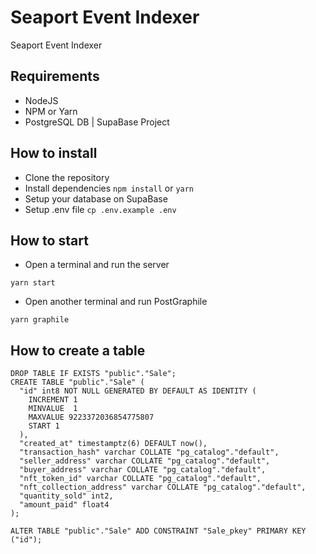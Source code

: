 # Seaport Event Indexer

Seaport Event Indexer

## Requirements
- NodeJS
- NPM or Yarn
- PostgreSQL DB | SupaBase Project

## How to install
- Clone the repository
- Install dependencies
`npm install` or `yarn`
- Setup your database on SupaBase
- Setup .env file
`cp .env.example .env`

## How to start
- Open a terminal and run the server

`yarn start`

- Open another terminal and run PostGraphile

`yarn graphile`

## How to create a table

```
DROP TABLE IF EXISTS "public"."Sale";
CREATE TABLE "public"."Sale" (
  "id" int8 NOT NULL GENERATED BY DEFAULT AS IDENTITY (
    INCREMENT 1
    MINVALUE  1
    MAXVALUE 9223372036854775807
    START 1
  ),
  "created_at" timestamptz(6) DEFAULT now(),
  "transaction_hash" varchar COLLATE "pg_catalog"."default",
  "seller_address" varchar COLLATE "pg_catalog"."default",
  "buyer_address" varchar COLLATE "pg_catalog"."default",
  "nft_token_id" varchar COLLATE "pg_catalog"."default",
  "nft_collection_address" varchar COLLATE "pg_catalog"."default",
  "quantity_sold" int2,
  "amount_paid" float4
);

ALTER TABLE "public"."Sale" ADD CONSTRAINT "Sale_pkey" PRIMARY KEY ("id");
```
